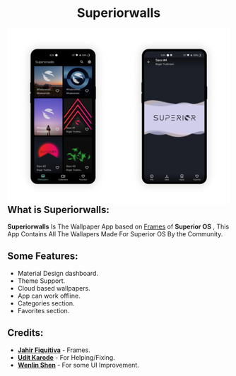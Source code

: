 <h1 align="center">Superiorwalls</h1>

<img src="https://github.com/SuperiorOS/Superiorwalls/blob/master/superiorwalls.png?raw=true" align="right">

## What is Superiorwalls:

**Superiorwalls** Is The Wallpaper App based on [Frames](https://github.com/jahirfiquitiva/Frames) of **Superior OS** , This App Contains All The Wallapers Made For Superior OS By the Community.

## Some Features:

- Material Design dashboard.
- Theme Support.
- Cloud based wallpapers.
- App can work offline.
- Categories section.
- Favorites section.

## Credits:

- [**Jahir Fiquitiva**](https://github.com/jahirfiquitiva) - Frames.
- [**Udit Karode**](https://github.com/uditkarode) - For Helping/Fixing.
- [**Wenlin Shen**](https://github.com/hugwalk) - For some UI Improvement.
